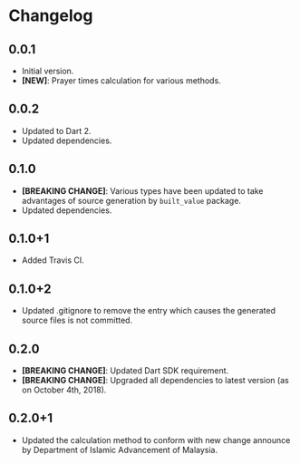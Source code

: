 # Changelog

## 0.0.1

- Initial version.
- __[NEW]__: Prayer times calculation for various methods.

## 0.0.2

- Updated to Dart 2.
- Updated dependencies.

## 0.1.0

- __[BREAKING CHANGE]__: Various types have been updated to take advantages of source generation by `built_value` package.
- Updated dependencies.

## 0.1.0+1

- Added Travis CI.

## 0.1.0+2

- Updated .gitignore to remove the entry which causes the generated source files is not committed.

## 0.2.0

- __[BREAKING CHANGE]__: Updated Dart SDK requirement.
- __[BREAKING CHANGE]__: Upgraded all dependencies to latest version (as on October 4th, 2018).

## 0.2.0+1

- Updated the calculation method to conform with new change announce by Department of Islamic Advancement of Malaysia.
